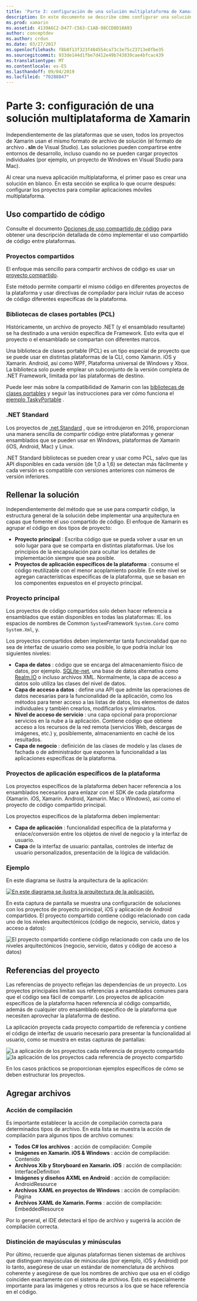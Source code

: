 ```yaml
---
title: 'Parte 3: configuración de una solución multiplataforma de Xamarin'
description: En este documento se describe cómo configurar una solución multiplataforma en Xamarin. Describe diversas estrategias de uso compartido de código, como proyectos compartidos y .NET Standard.
ms.prod: xamarin
ms.assetid: 4139A6C2-D477-C563-C1AB-98CCD0D10A93
author: conceptdev
ms.author: crdun
ms.date: 03/27/2017
ms.openlocfilehash: f8b8f13f323f404554ca73c3e75c23713e0fbe35
ms.sourcegitcommit: 933de144d1fbe7d412e49b743839cae4bfcac439
ms.translationtype: MT
ms.contentlocale: es-ES
ms.lasthandoff: 09/04/2019
ms.locfileid: "70288847"
---
```

# <a name="part-3---setting-up-a-xamarin-cross-platform-solution"></a>Parte 3: configuración de una solución multiplataforma de Xamarin

Independientemente de las plataformas que se usen, todos los proyectos de Xamarin usan el mismo formato de archivo de solución (el formato de archivo **. sln** de Visual Studio). Las soluciones pueden compartirse entre entornos de desarrollo, incluso cuando no se pueden cargar proyectos individuales (por ejemplo, un proyecto de Windows en Visual Studio para Mac).



Al crear una nueva aplicación multiplataforma, el primer paso es crear una solución en blanco. En esta sección se explica lo que ocurre después: configurar los proyectos para compilar aplicaciones móviles multiplataforma.

 <a name="Sharing_Code" />


## <a name="sharing-code"></a>Uso compartido de código

Consulte el documento [Opciones de uso compartido de código](~/cross-platform/app-fundamentals/code-sharing.md) para obtener una descripción detallada de cómo implementar el uso compartido de código entre plataformas.

 <a name="Shared_Asset_Projects" />


### <a name="shared-projects"></a>Proyectos compartidos

El enfoque más sencillo para compartir archivos de código es usar un [proyecto compartido](~/cross-platform/app-fundamentals/shared-projects.md).

Este método permite compartir el mismo código en diferentes proyectos de la plataforma y usar directivas de compilador para incluir rutas de acceso de código diferentes específicas de la plataforma.

 <a name="Portable_Class_Libraries" />


### <a name="portable-class-libraries-pcl"></a>Bibliotecas de clases portables (PCL)

Históricamente, un archivo de proyecto .NET (y el ensamblado resultante) se ha destinado a una versión específica de Framework. Esto evita que el proyecto o el ensamblado se compartan con diferentes marcos.

Una biblioteca de clases portable (PCL) es un tipo especial de proyecto que se puede usar en distintas plataformas de la CLI, como Xamarin. iOS y Xamarin. Android, así como WPF, Plataforma universal de Windows y Xbox. La biblioteca solo puede emplear un subconjunto de la versión completa de .NET Framework, limitada por las plataformas de destino.

Puede leer más sobre la compatibilidad de Xamarin con las [bibliotecas de clases portables](~/cross-platform/app-fundamentals/pcl.md) y seguir las instrucciones para ver cómo funciona el [ejemplo TaskyPortable](https://github.com/xamarin/mobile-samples/tree/master/TaskyPortable) .


### <a name="net-standard"></a>.NET Standard

Los proyectos de [.net Standard](~/cross-platform/app-fundamentals/net-standard.md) , que se introdujeron en 2016, proporcionan una manera sencilla de compartir código entre plataformas y generar ensamblados que se pueden usar en Windows, plataformas de Xamarin (iOS, Android, Mac) y Linux.

.NET Standard bibliotecas se pueden crear y usar como PCL, salvo que las API disponibles en cada versión (de 1,0 a 1,6) se detectan más fácilmente y cada versión es compatible con versiones anteriores con números de versión inferiores.



 <a name="Populating_the_Solution" />


## <a name="populating-the-solution"></a>Rellenar la solución

Independientemente del método que se use para compartir código, la estructura general de la solución debe implementar una arquitectura en capas que fomente el uso compartido de código.
El enfoque de Xamarin es agrupar el código en dos tipos de proyecto:

- **Proyecto principal** : Escriba código que se pueda volver a usar en un solo lugar para que se comparta en distintas plataformas. Use los principios de la encapsulación para ocultar los detalles de implementación siempre que sea posible.
- **Proyectos de aplicación específicos de la plataforma** : consume el código reutilizable con el menor acoplamiento posible. En este nivel se agregan características específicas de la plataforma, que se basan en los componentes expuestos en el proyecto principal.


 <a name="Core_Project" />


### <a name="core-project"></a>Proyecto principal

Los proyectos de código compartidos solo deben hacer referencia a ensamblados que están disponibles en todas las plataformas: IE. los espacios de nombres de Common `System`Framework `System.Core` como `System.Xml`, y.

Los proyectos compartidos deben implementar tanta funcionalidad que no sea de interfaz de usuario como sea posible, lo que podría incluir los siguientes niveles:

- **Capa de datos** : código que se encarga del almacenamiento físico de datos, por ejemplo.  [SQLite-net](https://github.com/praeclarum/sqlite-net), una base de datos alternativa como [Realm.IO](https://realm.io/products/realm-mobile-database/) o incluso archivos XML. Normalmente, la capa de acceso a datos solo utiliza las clases del nivel de datos.
- **Capa de acceso a datos** : define una API que admite las operaciones de datos necesarias para la funcionalidad de la aplicación, como los métodos para tener acceso a las listas de datos, los elementos de datos individuales y también crearlos, modificarlos y eliminarlos.
- **Nivel de acceso de servicio** : una capa opcional para proporcionar servicios en la nube a la aplicación. Contiene código que obtiene acceso a los recursos de la red remota (servicios Web, descargas de imágenes, etc.) y, posiblemente, almacenamiento en caché de los resultados.
- **Capa de negocio** : definición de las clases de modelo y las clases de fachada o de administrador que exponen la funcionalidad a las aplicaciones específicas de la plataforma.


 <a name="Platform-Specific_Application_Projects" />


### <a name="platform-specific-application-projects"></a>Proyectos de aplicación específicos de la plataforma

Los proyectos específicos de la plataforma deben hacer referencia a los ensamblados necesarios para enlazar con el SDK de cada plataforma (Xamarin. iOS, Xamarin. Android, Xamarin. Mac o Windows), así como el proyecto de código compartido principal.

Los proyectos específicos de la plataforma deben implementar:

- **Capa de aplicación** : funcionalidad específica de la plataforma y enlace/conversión entre los objetos de nivel de negocio y la interfaz de usuario.
- **Capa** de la interfaz de usuario: pantallas, controles de interfaz de usuario personalizados, presentación de la lógica de validación.


<a name="Example" />


### <a name="example"></a>Ejemplo

En este diagrama se ilustra la arquitectura de la aplicación:

 [![](setting-up-a-xamarin-cross-platform-solution-images/conceptualarchitecture.png "En este diagrama se ilustra la arquitectura de la aplicación.")](setting-up-a-xamarin-cross-platform-solution-images/conceptualarchitecture.png#lightbox)

En esta captura de pantalla se muestra una configuración de soluciones con los proyectos de proyecto principal, iOS y aplicación de Android compartidos. El proyecto compartido contiene código relacionado con cada uno de los niveles arquitectónicos (código de negocio, servicio, datos y acceso a datos):

 ![](setting-up-a-xamarin-cross-platform-solution-images/core-solution-example.png "El proyecto compartido contiene código relacionado con cada uno de los niveles arquitectónicos (negocio, servicio, datos y código de acceso a datos)")


 <a name="Project_References" />


## <a name="project-references"></a>Referencias del proyecto

Las referencias de proyecto reflejan las dependencias de un proyecto. Los proyectos principales limitan sus referencias a ensamblados comunes para que el código sea fácil de compartir.
Los proyectos de aplicación específicos de la plataforma hacen referencia al código compartido, además de cualquier otro ensamblado específico de la plataforma que necesiten aprovechar la plataforma de destino.

La aplicación proyecta cada proyecto compartido de referencia y contiene el código de interfaz de usuario necesario para presentar la funcionalidad al usuario, como se muestra en estas capturas de pantallas:

![](setting-up-a-xamarin-cross-platform-solution-images/solution-android.png "La aplicación de los proyectos cada referencia de proyecto compartido") ![](setting-up-a-xamarin-cross-platform-solution-images/solution-ios.png "la aplicación de los proyectos cada referencia de proyecto compartido")


En los casos prácticos se proporcionan ejemplos específicos de cómo se deben estructurar los proyectos.

 <a name="Adding_Files" />


## <a name="adding-files"></a>Agregar archivos

 <a name="Build_Action" />


### <a name="build-action"></a>Acción de compilación

Es importante establecer la acción de compilación correcta para determinados tipos de archivo. En esta lista se muestra la acción de compilación para algunos tipos de archivo comunes:

- **Todos C# los archivos** : acción de compilación: Compile
- **Imágenes en Xamarin. iOS & Windows** : acción de compilación: Contenido
- **Archivos Xib y Storyboard en Xamarin. iOS** : acción de compilación: InterfaceDefinition
- **Imágenes y diseños AXML en Android** : acción de compilación: AndroidResource
- **Archivos XAML en proyectos de Windows** : acción de compilación: Página
- **Archivos XAML de Xamarin. Forms** : acción de compilación: EmbeddedResource


Por lo general, el IDE detectará el tipo de archivo y sugerirá la acción de compilación correcta.

 <a name="Case_Sensitivity" />


### <a name="case-sensitivity"></a>Distinción de mayúsculas y minúsculas

Por último, recuerde que algunas plataformas tienen sistemas de archivos que distinguen mayúsculas de minúsculas (por ejemplo,
iOS y Android) por lo tanto, asegúrese de usar un estándar de nomenclatura de archivos coherente y asegúrese de que los nombres de archivo que usa en el código coinciden exactamente con el sistema de archivos. Esto es especialmente importante para las imágenes y otros recursos a los que se hace referencia en el código.
